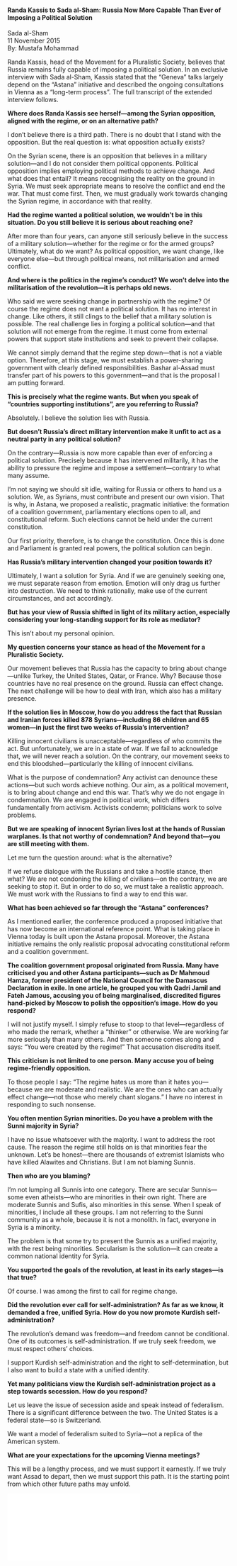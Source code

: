 <h4>Randa Kassis to Sada al-Sham: Russia Now More Capable Than Ever of Imposing a Political Solution</h4>

Sada al-Sham  
11 November 2015  
By: Mustafa Mohammad

Randa Kassis, head of the Movement for a Pluralistic Society, believes that Russia remains fully capable of imposing a political solution. In an exclusive interview with Sada al-Sham, Kassis stated that the “Geneva” talks largely depend on the “Astana” initiative and described the ongoing consultations in Vienna as a “long-term process”. The full transcript of the extended interview follows.

<b>Where does Randa Kassis see herself—among the Syrian opposition, aligned with the regime, or on an alternative path?</b>

I don’t believe there is a third path. There is no doubt that I stand with the opposition. But the real question is: what opposition actually exists?

On the Syrian scene, there is an opposition that believes in a military solution—and I do not consider them political opponents. Political opposition implies employing political methods to achieve change. And what does that entail? It means recognising the reality on the ground in Syria. We must seek appropriate means to resolve the conflict and end the war. That must come first. Then, we must gradually work towards changing the Syrian regime, in accordance with that reality.

<b>Had the regime wanted a political solution, we wouldn’t be in this situation. Do you still believe it is serious about reaching one?</b>

After more than four years, can anyone still seriously believe in the success of a military solution—whether for the regime or for the armed groups? Ultimately, what do we want? As political opposition, we want change, like everyone else—but through political means, not militarisation and armed conflict.

<b>And where is the politics in the regime’s conduct? We won’t delve into the militarisation of the revolution—it is perhaps old news.</b>

Who said we were seeking change in partnership with the regime? Of course the regime does not want a political solution. It has no interest in change. Like others, it still clings to the belief that a military solution is possible. The real challenge lies in forging a political solution—and that solution will not emerge from the regime. It must come from external powers that support state institutions and seek to prevent their collapse.

We cannot simply demand that the regime step down—that is not a viable option. Therefore, at this stage, we must establish a power-sharing government with clearly defined responsibilities. Bashar al-Assad must transfer part of his powers to this government—and that is the proposal I am putting forward.

<b>This is precisely what the regime wants. But when you speak of “countries supporting institutions”, are you referring to Russia?</b>

Absolutely. I believe the solution lies with Russia.

<b>But doesn’t Russia’s direct military intervention make it unfit to act as a neutral party in any political solution?</b>

On the contrary—Russia is now more capable than ever of enforcing a political solution. Precisely because it has intervened militarily, it has the ability to pressure the regime and impose a settlement—contrary to what many assume.

I’m not saying we should sit idle, waiting for Russia or others to hand us a solution. We, as Syrians, must contribute and present our own vision. That is why, in Astana, we proposed a realistic, pragmatic initiative: the formation of a coalition government, parliamentary elections open to all, and constitutional reform. Such elections cannot be held under the current constitution.

Our first priority, therefore, is to change the constitution. Once this is done and Parliament is granted real powers, the political solution can begin.

<b>Has Russia’s military intervention changed your position towards it?</b>

Ultimately, I want a solution for Syria. And if we are genuinely seeking one, we must separate reason from emotion. Emotion will only drag us further into destruction. We need to think rationally, make use of the current circumstances, and act accordingly.

<b>But has your view of Russia shifted in light of its military action, especially considering your long-standing support for its role as mediator?</b>

This isn’t about my personal opinion.

<b>My question concerns your stance as head of the Movement for a Pluralistic Society.</b>

Our movement believes that Russia has the capacity to bring about change—unlike Turkey, the United States, Qatar, or France. Why? Because those countries have no real presence on the ground. Russia can effect change. The next challenge will be how to deal with Iran, which also has a military presence.

<b>If the solution lies in Moscow, how do you address the fact that Russian and Iranian forces killed 878 Syrians—including 86 children and 65 women—in just the first two weeks of Russia’s intervention?</b>

Killing innocent civilians is unacceptable—regardless of who commits the act. But unfortunately, we are in a state of war. If we fail to acknowledge that, we will never reach a solution. On the contrary, our movement seeks to end this bloodshed—particularly the killing of innocent civilians.

What is the purpose of condemnation? Any activist can denounce these actions—but such words achieve nothing. Our aim, as a political movement, is to bring about change and end this war. That’s why we do not engage in condemnation. We are engaged in political work, which differs fundamentally from activism. Activists condemn; politicians work to solve problems.

<b>But we are speaking of innocent Syrian lives lost at the hands of Russian warplanes. Is that not worthy of condemnation? And beyond that—you are still meeting with them.</b>

Let me turn the question around: what is the alternative?

If we refuse dialogue with the Russians and take a hostile stance, then what? We are not condoning the killing of civilians—on the contrary, we are seeking to stop it. But in order to do so, we must take a realistic approach. We must work with the Russians to find a way to end this war.

<b>What has been achieved so far through the “Astana” conferences?</b>

As I mentioned earlier, the conference produced a proposed initiative that has now become an international reference point. What is taking place in Vienna today is built upon the Astana proposal. Moreover, the Astana initiative remains the only realistic proposal advocating constitutional reform and a coalition government.

<b>The coalition government proposal originated from Russia. Many have criticised you and other Astana participants—such as Dr Mahmoud Hamza, former president of the National Council for the Damascus Declaration in exile. In one article, he grouped you with Qadri Jamil and Fateh Jamous, accusing you of being marginalised, discredited figures hand-picked by Moscow to polish the opposition’s image. How do you respond?</b>

I will not justify myself. I simply refuse to stoop to that level—regardless of who made the remark, whether a “thinker” or otherwise. We are working far more seriously than many others. And then someone comes along and says: “You were created by the regime!” That accusation discredits itself.

<b>This criticism is not limited to one person. Many accuse you of being regime-friendly opposition.</b>

To those people I say: “The regime hates us more than it hates you—because we are moderate and realistic. We are the ones who can actually effect change—not those who merely chant slogans.” I have no interest in responding to such nonsense.

<b>You often mention Syrian minorities. Do you have a problem with the Sunni majority in Syria?</b>

I have no issue whatsoever with the majority. I want to address the root cause. The reason the regime still holds on is that minorities fear the unknown. Let’s be honest—there are thousands of extremist Islamists who have killed Alawites and Christians. But I am not blaming Sunnis.

<b>Then who are you blaming?</b>

I’m not lumping all Sunnis into one category. There are secular Sunnis—some even atheists—who are minorities in their own right. There are moderate Sunnis and Sufis, also minorities in this sense. When I speak of minorities, I include all these groups. I am not referring to the Sunni community as a whole, because it is not a monolith. In fact, everyone in Syria is a minority.

The problem is that some try to present the Sunnis as a unified majority, with the rest being minorities. Secularism is the solution—it can create a common national identity for Syria.

<b>You supported the goals of the revolution, at least in its early stages—is that true?</b>

Of course. I was among the first to call for regime change.

<b>Did the revolution ever call for self-administration? As far as we know, it demanded a free, unified Syria. How do you now promote Kurdish self-administration?</b>

The revolution’s demand was freedom—and freedom cannot be conditional. One of its outcomes is self-administration. If we truly seek freedom, we must respect others’ choices.

I support Kurdish self-administration and the right to self-determination, but I also want to build a state with a unified identity.

<b>Yet many politicians view the Kurdish self-administration project as a step towards secession. How do you respond?</b>

Let us leave the issue of secession aside and speak instead of federalism. There is a significant difference between the two. The United States is a federal state—so is Switzerland.

We want a model of federalism suited to Syria—not a replica of the American system.

<b>What are your expectations for the upcoming Vienna meetings?</b>

This will be a lengthy process, and we must support it earnestly. If we truly want Assad to depart, then we must support this path. It is the starting point from which other future paths may unfold.

![](62-Sada%20Alsham.pdf)
<p></p>
